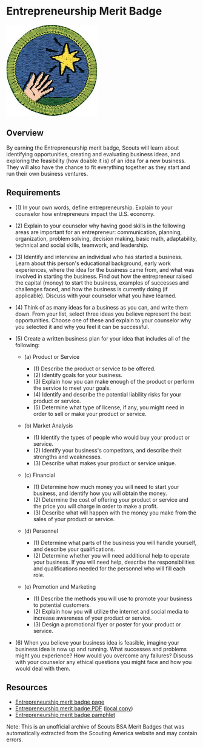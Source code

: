 

# Entrepreneurship Merit Badge

![Entrepreneurship Merit Badge](images/entrepreneurship-merit-badge.jpg)

## Overview



By earning the Entrepreneurship merit badge, Scouts will learn about identifying opportunities, creating and evaluating business ideas, and exploring the feasibility (how doable it is) of an idea for a new business. They will also have the chance to fit everything together as they start and run their own business ventures.

## Requirements

* (1) In your own words, define entrepreneurship. Explain to your counselor how entrepreneurs impact the U.S. economy.
* (2) Explain to your counselor why having good skills in the following areas are important for an entrepreneur: communication, planning, organization, problem solving, decision making, basic math, adaptability, technical and social skills, teamwork, and leadership.
* (3) Identify and interview an individual who has started a business. Learn about this person's educational background, early work experiences, where the idea for the business came from, and what was involved in starting the business. Find out how the entrepreneur raised the capital (money) to start the business, examples of successes and challenges faced, and how the business is currently doing (if applicable). Discuss with your counselor what you have learned.
* (4) Think of as many ideas for a business as you can, and write them down. From your list, select three ideas you believe represent the best opportunities. Choose one of these and explain to your counselor why you selected it and why you feel it can be successful.
* (5) Create a written business plan for your idea that includes all of the following:
    * (a) Product or Service
        * (1) Describe the product or service to be offered.
        * (2) Identify goals for your business.
        * (3) Explain how you can make enough of the product or perform the service to meet your goals.
        * (4) Identify and describe the potential liability risks for your product or service.
        * (5) Determine what type of license, if any, you might need in order to sell or make your product or service.


    * (b) Market Analysis
        * (1) Identify the types of people who would buy your product or service.
        * (2) Identify your business's competitors, and describe their strengths and weaknesses.
        * (3) Describe what makes your product or service unique.


    * (c) Financial
        * (1) Determine how much money you will need to start your business, and identify how you will obtain the money.
        * (2) Determine the cost of offering your product or service and the price you will charge in order to make a profit.
        * (3) Describe what will happen with the money you make from the sales of your product or service.


    * (d) Personnel
        * (1) Determine what parts of the business you will handle yourself, and describe your qualifications.
        * (2) Determine whether you will need additional help to operate your business. If you will need help, describe the responsibilities and qualifications needed for the personnel who will fill each role.


    * (e) Promotion and Marketing
        * (1) Describe the methods you will use to promote your business to potential customers.
        * (2) Explain how you will utilize the internet and social media to increase awareness of your product or service.
        * (3) Design a promotional flyer or poster for your product or service.




* (6) When you believe your business idea is feasible, imagine your business idea is now up and running. What successes and problems might you experience? How would you overcome any failures? Discuss with your counselor any ethical questions you might face and how you would deal with them.


## Resources

- [Entrepreneurship merit badge page](https://www.scouting.org/merit-badges/entrepreneurship/)
- [Entrepreneurship merit badge PDF](https://filestore.scouting.org/filestore/Merit_Badge_ReqandRes/Pamphlets/Entrepreneurship.pdf) ([local copy](files/entrepreneurship-merit-badge.pdf))
- [Entrepreneurship merit badge pamphlet](https://www.scoutshop.org/entrepreneurship-merit-badge-pamphlet-657341.html)

Note: This is an unofficial archive of Scouts BSA Merit Badges that was automatically extracted from the Scouting America website and may contain errors.